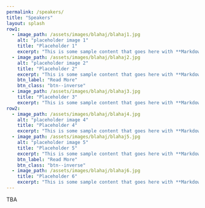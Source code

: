 ```yaml
---
permalink: /speakers/
title: "Speakers"
layout: splash
row1:
  - image_path: /assets/images/blahaj/blahaj1.jpg
    alt: "placeholder image 1"
    title: "Placeholder 1"
    excerpt: "This is some sample content that goes here with **Markdown** formatting."
  - image_path: /assets/images/blahaj/blahaj2.jpg
    alt: "placeholder image 2"
    title: "Placeholder 2"
    excerpt: "This is some sample content that goes here with **Markdown** formatting."
    btn_label: "Read More"
    btn_class: "btn--inverse"
  - image_path: /assets/images/blahaj/blahaj3.jpg
    title: "Placeholder 3"
    excerpt: "This is some sample content that goes here with **Markdown** formatting."
row2:
  - image_path: /assets/images/blahaj/blahaj4.jpg
    alt: "placeholder image 4"
    title: "Placeholder 4"
    excerpt: "This is some sample content that goes here with **Markdown** formatting."
  - image_path: /assets/images/blahaj/blahaj5.jpg
    alt: "placeholder image 5"
    title: "Placeholder 5"
    excerpt: "This is some sample content that goes here with **Markdown** formatting."
    btn_label: "Read More"
    btn_class: "btn--inverse"
  - image_path: /assets/images/blahaj/blahaj6.jpg
    title: "Placeholder 6"
    excerpt: "This is some sample content that goes here with **Markdown** formatting."
---
```

TBA
<!--{% include feature_row id="row1" %}
{% include feature_row id="row2" %}-->
